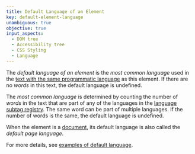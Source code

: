 ```yaml
---
title: Default Language of an Element
key: default-element-language
unambiguous: true
objective: true
input_aspects:
  - DOM tree
  - Accessibility tree
  - CSS Styling
  - Language
---
```


The _default language of an element_ is the _most common language_ used in the [text with the same programmatic language][] as this element. If there are no _words_ in this text, the default language is undefined.

The _most common language_ is determined by counting the number of _words_ in the text that are part of any of the languages in the [language subtag registry][]. The same word can be part of multiple languages. If the number of words is the same, the default language is undefined.

When the element is a [document][], its default language is also called the _default page language_.

For more details, see [examples of default language](/pages/examples/element-language/).

[document]: https://dom.spec.whatwg.org/#document-element 'DOM document element, as of 2020/06/05'
[language subtag registry]: http://www.iana.org/assignments/language-subtag-registry/language-subtag-registry 'Language Subtag Registry'
[text with the same programmatic language]: #text-same-language 'Definition of Text With the Same Programmatic Language'
